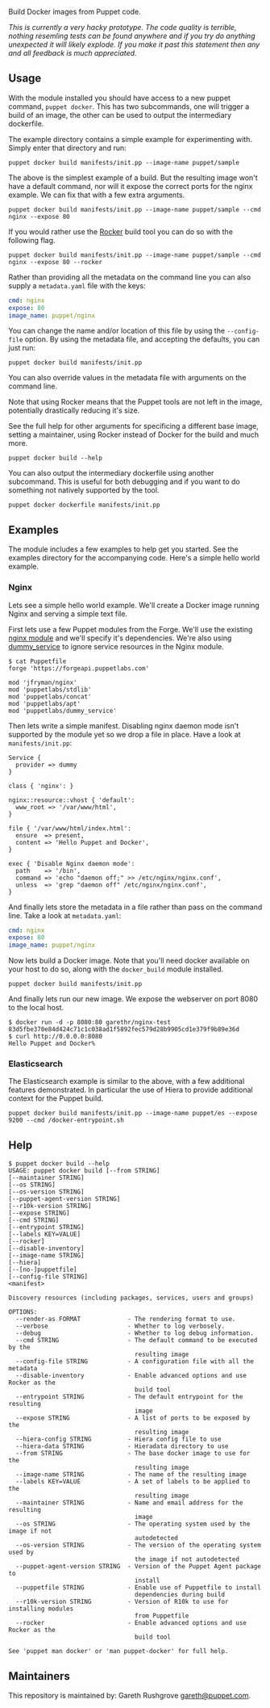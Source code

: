 Build Docker images from Puppet code.

_This is currently a very hacky prototype. The code quality is terrible,
nothing resemling tests can be found anywhere and if you try do anything
unexpected it will likely explode. If you make it past this statement
then any and all feedback is much appreciated._

## Usage

With the module installed you should have access to a new puppet
command, `puppet docker`. This has two subcommands, one will trigger a
build of an image, the other can be used to output the intermediary
dockerfile.

The example directory contains a simple example for experimenting with.
Simply enter that directory and run:

    puppet docker build manifests/init.pp --image-name puppet/sample

The above is the simplest example of a build. But the resulting image
won't have a default command, nor will it expose the correct ports for
the nginx example. We can fix that with a few extra arguments.

    puppet docker build manifests/init.pp --image-name puppet/sample --cmd nginx --expose 80

If you would rather use the
[Rocker](https://github.com/grammarly/rocker) build tool you can do so with the
following flag.

    puppet docker build manifests/init.pp --image-name puppet/sample --cmd nginx --expose 80 --rocker

Rather than providing all the metadata on the command line you can also
supply a `metadata.yaml` file with the keys:

```yaml
cmd: nginx
expose: 80
image_name: puppet/nginx
```

You can change the name and/or location of this file by using the
`--config-file` option. By using the metadata file, and accepting the
defaults, you can just run:

    puppet docker build manifests/init.pp

You can also override values in the metadata file with arguments on the
command line.

Note that using Rocker means that the Puppet tools are not left in the
image, potentially drastically reducing it's size.

See the full help for other arguments for specificing a different
base image, setting a maintainer, using Rocker instead of Docker for the
build and much more.

    puppet docker build --help

You can also output the intermediary dockerfile using another
subcommand. This is useful for both debugging and if you want to do
something not natively supported by the tool.

    puppet docker dockerfile manifests/init.pp


## Examples

The module includes a few examples to help get you started. See the
examples directory for the accompanying code. Here's a simple hello
world example.


### Nginx

Lets see a simple hello world example. We'll create a Docker image
running Nginx and serving a simple text file.

First lets use a few Puppet modules from the Forge. We'll use the
existing [nginx module](https://forge.puppet.com/jfryman/nginx) and
we'll specify it's dependencies. We're also using
[dummy_service](https://forge.puppet.com/puppetlabs/dummy_service) to
ignore service resources in the Nginx module.

```
$ cat Puppetfile
forge 'https://forgeapi.puppetlabs.com'

mod 'jfryman/nginx'
mod 'puppetlabs/stdlib'
mod 'puppetlabs/concat'
mod 'puppetlabs/apt'
mod 'puppetlabs/dummy_service'
```

Then lets write a simple manifest. Disabling nginx daemon mode isn't
supported by the module yet so we drop a file in place. Have a look at
`manifests/init.pp`:

```puppet
Service {
  provider => dummy
}

class { 'nginx': }

nginx::resource::vhost { 'default':
  www_root => '/var/www/html',
}

file { '/var/www/html/index.html':
  ensure  => present,
  content => 'Hello Puppet and Docker',
}

exec { 'Disable Nginx daemon mode':
  path    => '/bin',
  command => 'echo "daemon off;" >> /etc/nginx/nginx.conf',
  unless  => 'grep "daemon off" /etc/nginx/nginx.conf',
}
```

And finally lets store the metadata in a file rather than pass on the
command line. Take a look at `metadata.yaml`:

```yaml
cmd: nginx
expose: 80
image_name: puppet/nginx
```

Now lets build a Docker image. Note that you'll need docker available on
your host to do so, along with the `docker_build` module installed.

```
puppet docker build manifests/init.pp
```

And finally lets run our new image. We expose the webserver on port 8080
to the local host.

```
$ docker run -d -p 8080:80 garethr/nginx-test
83d5fbe370e84d424c71c1c038ad1f5892fec579d28b9905cd1e379f9b89e36d
$ curl http://0.0.0.0:8080
Hello Puppet and Docker%
```

### Elasticsearch

The Elasticsearch example is similar to the above, with a few additional
features demonstrated. In particular the use of Hiera to provide
additional context for the Puppet build.

```
puppet docker build manifests/init.pp --image-name puppet/es --expose 9200 --cmd /docker-entrypoint.sh
```

## Help

```
$ puppet docker build --help
USAGE: puppet docker build [--from STRING]
[--maintainer STRING]
[--os STRING]
[--os-version STRING]
[--puppet-agent-version STRING]
[--r10k-version STRING]
[--expose STRING]
[--cmd STRING]
[--entrypoint STRING]
[--labels KEY=VALUE]
[--rocker]
[--disable-inventory]
[--image-name STRING]
[--hiera]
[--[no-]puppetfile]
[--config-file STRING]
<manifest>

Discovery resources (including packages, services, users and groups)

OPTIONS:
  --render-as FORMAT             - The rendering format to use.
  --verbose                      - Whether to log verbosely.
  --debug                        - Whether to log debug information.
  --cmd STRING                   - The default command to be executed by the
                                   resulting image
  --config-file STRING           - A configuration file with all the metadata
  --disable-inventory            - Enable advanced options and use Rocker as the
                                   build tool
  --entrypoint STRING            - The default entrypoint for the resulting
                                   image
  --expose STRING                - A list of ports to be exposed by the
                                   resulting image
  --hiera-config STRING          - Hiera config file to use
  --hiera-data STRING            - Hieradata directory to use
  --from STRING                  - The base docker image to use for the
                                   resulting image
  --image-name STRING            - The name of the resulting image
  --labels KEY=VALUE             - A set of labels to be applied to the
                                   resulting image
  --maintainer STRING            - Name and email address for the resulting
                                   image
  --os STRING                    - The operating system used by the image if not
                                   autodetected
  --os-version STRING            - The version of the operating system used by
                                   the image if not autodetected
  --puppet-agent-version STRING  - Version of the Puppet Agent package to
                                   install
  --puppetfile STRING            - Enable use of Puppetfile to install
                                   dependencies during build
  --r10k-version STRING          - Version of R10k to use for installing modules
                                   from Puppetfile
  --rocker                       - Enable advanced options and use Rocker as the
                                   build tool

See 'puppet man docker' or 'man puppet-docker' for full help.
```

## Maintainers

This repository is maintained by: Gareth Rushgrove <gareth@puppet.com>.
